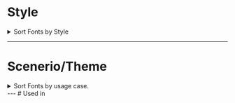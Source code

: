 # Style 
<details>

<summary>Sort Fonts by Style</summary>

## Sans-serif

## Serif

## Monospace

</details>

---
# Scenerio/Theme
<details>
<summary> Sort Fonts by usage case. </summary>
  ## Frequently Used
  ## Minimalist Clean
  ## Formal
  ## Casual

</details>
---
# Used in

